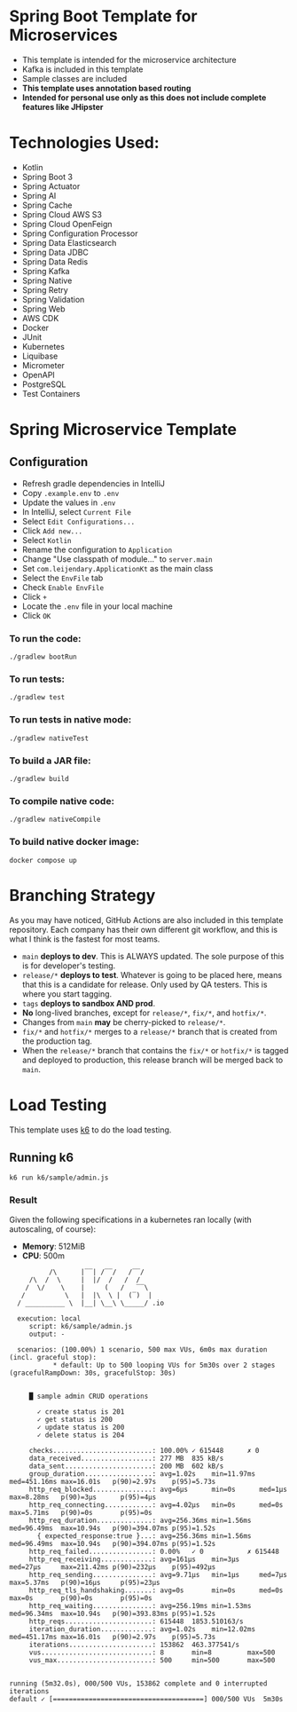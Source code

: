 # Spring Boot Template for Microservices

- This template is intended for the microservice architecture
- Kafka is included in this template
- Sample classes are included
- **This template uses annotation based routing**
- **Intended for personal use only as this does not include complete features like JHipster**

# Technologies Used:

- Kotlin
- Spring Boot 3
- Spring Actuator
- Spring AI
- Spring Cache
- Spring Cloud AWS S3
- Spring Cloud OpenFeign
- Spring Configuration Processor
- Spring Data Elasticsearch
- Spring Data JDBC
- Spring Data Redis
- Spring Kafka
- Spring Native
- Spring Retry
- Spring Validation
- Spring Web
- AWS CDK
- Docker
- JUnit
- Kubernetes
- Liquibase
- Micrometer
- OpenAPI
- PostgreSQL
- Test Containers

# Spring Microservice Template

## Configuration

- Refresh gradle dependencies in IntelliJ
- Copy `.example.env` to `.env`
- Update the values in `.env`
- In IntelliJ, select `Current File`
- Select `Edit Configurations...`
- Click `Add new...`
- Select `Kotlin`
- Rename the configuration to `Application`
- Change "Use classpath of module..." to `server.main`
- Set `com.leijendary.ApplicationKt` as the main class
- Select the `EnvFile` tab
- Check `Enable EnvFile`
- Click `+`
- Locate the `.env` file in your local machine
- Click `OK`

### To run the code:

`./gradlew bootRun`

### To run tests:

`./gradlew test`

### To run tests in native mode:

`./gradlew nativeTest`

### To build a JAR file:

`./gradlew build`

### To compile native code:

`./gradlew nativeCompile`

### To build native docker image:

`docker compose up`

# Branching Strategy

As you may have noticed, GitHub Actions are also included in this template repository. Each company has their own
different git workflow, and this is what I think is the fastest for most teams.

- `main` **deploys to dev**. This is ALWAYS updated. The sole purpose of this is for developer's testing.
- `release/*` **deploys to test**. Whatever is going to be placed here, means that this is a candidate for
  release. Only used by QA testers. This is where you start tagging.
- `tags` **deploys to sandbox AND prod**.
- **No** long-lived branches, except for `release/*`, `fix/*`, and `hotfix/*`.
- Changes from `main` **may** be cherry-picked to `release/*`.
- `fix/*` and `hotfix/*` merges to a `release/*` branch that is created from the production tag.
- When the `release/*` branch that contains the `fix/*` or `hotfix/*` is tagged and deployed to production, this release
  branch will be merged back to `main`.

# Load Testing

This template uses [k6](https://grafana.com/docs/k6/latest/) to do the load testing.

## Running k6

`k6 run k6/sample/admin.js`

### Result

Given the following specifications in a kubernetes ran locally (with autoscaling, of course):

- **Memory**: 512MiB
- **CPU**: 500m

```
          /\      |‾‾| /‾‾/   /‾‾/   
     /\  /  \     |  |/  /   /  /    
    /  \/    \    |     (   /   ‾‾\  
   /          \   |  |\  \ |  (‾)  | 
  / __________ \  |__| \__\ \_____/ .io

  execution: local
     script: k6/sample/admin.js
     output: -

  scenarios: (100.00%) 1 scenario, 500 max VUs, 6m0s max duration (incl. graceful stop):
           * default: Up to 500 looping VUs for 5m30s over 2 stages (gracefulRampDown: 30s, gracefulStop: 30s)


     █ sample admin CRUD operations

       ✓ create status is 201
       ✓ get status is 200
       ✓ update status is 200
       ✓ delete status is 204

     checks.........................: 100.00% ✓ 615448      ✗ 0     
     data_received..................: 277 MB  835 kB/s
     data_sent......................: 200 MB  602 kB/s
     group_duration.................: avg=1.02s    min=11.97ms med=451.16ms max=16.01s   p(90)=2.97s    p(95)=5.73s
     http_req_blocked...............: avg=6µs      min=0s      med=1µs      max=8.28ms   p(90)=3µs      p(95)=4µs  
     http_req_connecting............: avg=4.02µs   min=0s      med=0s       max=5.71ms   p(90)=0s       p(95)=0s   
     http_req_duration..............: avg=256.36ms min=1.56ms  med=96.49ms  max=10.94s   p(90)=394.07ms p(95)=1.52s
       { expected_response:true }...: avg=256.36ms min=1.56ms  med=96.49ms  max=10.94s   p(90)=394.07ms p(95)=1.52s
     http_req_failed................: 0.00%   ✓ 0           ✗ 615448
     http_req_receiving.............: avg=161µs    min=3µs     med=27µs     max=211.42ms p(90)=232µs    p(95)=492µs
     http_req_sending...............: avg=9.71µs   min=1µs     med=7µs      max=5.37ms   p(90)=16µs     p(95)=23µs 
     http_req_tls_handshaking.......: avg=0s       min=0s      med=0s       max=0s       p(90)=0s       p(95)=0s   
     http_req_waiting...............: avg=256.19ms min=1.53ms  med=96.34ms  max=10.94s   p(90)=393.83ms p(95)=1.52s
     http_reqs......................: 615448  1853.510163/s
     iteration_duration.............: avg=1.02s    min=12.02ms med=451.17ms max=16.01s   p(90)=2.97s    p(95)=5.73s
     iterations.....................: 153862  463.377541/s
     vus............................: 8       min=8         max=500 
     vus_max........................: 500     min=500       max=500 


running (5m32.0s), 000/500 VUs, 153862 complete and 0 interrupted iterations
default ✓ [======================================] 000/500 VUs  5m30s
```
